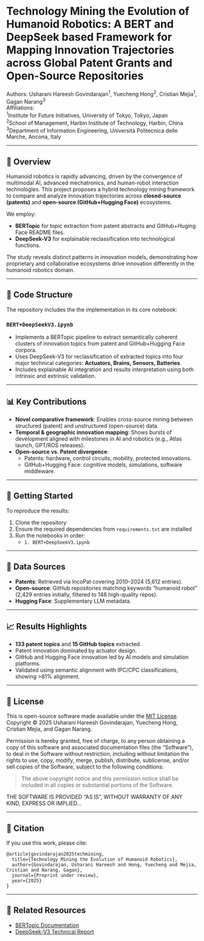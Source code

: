 # Technology Mining the Evolution of Humanoid Robotics: A BERT and DeepSeek based Framework for Mapping Innovation Trajectories across Global Patent Grants and Open-Source Repositories

Authors: Usharani Hareesh Govindarajan<sup>1</sup>, Yuecheng Hong<sup>2</sup>, Cristian Mejia<sup>1</sup>, Gagan Narang<sup>3</sup>  
Affiliations:  
<sup>1</sup>Institute for Future Initiatives, University of Tokyo, Tokyo, Japan  
 <sup>2</sup>School of Management, Harbin Institute of Technology, Harbin, China  
 <sup>3</sup>Department of Information Engineering, Università Politecnica delle Marche, Ancona, Italy  

---

## 🧠 Overview

Humanoid robotics is rapidly advancing, driven by the convergence of multimodal AI, advanced mechatronics, and human-robot interaction technologies. This project proposes a hybrid technology mining framework to compare and analyze innovation trajectories across **closed-source (patents)** and **open-source (GitHub+Hugging Face)** ecosystems.

We employ:
- **BERTopic** for topic extraction from patent abstracts and GitHub+Huging Face README files.
- **DeepSeek-V3** for explainable reclassification into technological functions.

The study reveals distinct patterns in innovation models, demonstrating how proprietary and collaborative ecosystems drive innovation differently in the humanoid robotics domain.

---

## 📁 Code Structure

The repository includes the the implementation in its core notebook:

### `BERT+DeepSeekV3.ipynb`
- Implements a BERTopic pipeline to extract semantically coherent clusters of innovation topics from patent and GitHub+Hugging Face corpora.
- Uses DeepSeek-V3 for reclassification of extracted topics into four major technical categories: **Actuators, Brains, Sensors, Batteries**.
- Includes explainable AI integration and results interpretation using both intrinsic and extrinsic validation.

---

## 📊 Key Contributions

- **Novel comparative framework**: Enables cross-source mining between structured (patent) and unstructured (open-source) data.
- **Temporal & geographic innovation mapping**: Shows bursts of development aligned with milestones in AI and robotics (e.g., Atlas launch, GPT/ROS releases).
- **Open-source vs. Patent divergence**: 
  - Patents: hardware, control circuits, mobility, protected innovations.
  - GitHub+Hugging Face: cognitive models, simulations, software middleware.

---

## 🚀 Getting Started

To reproduce the results:

1. Clone the repository
2. Ensure the required dependencies from `requirements.txt` are installed
3. Run the notebooks in order:
   - `1. BERT+DeepSeekV3.ipynb`

---

## 📌 Data Sources

- **Patents**: Retrieved via IncoPat covering 2010–2024 (5,612 entries).
- **Open-source**: GitHub repositories matching keywords “humanoid robot” (2,429 entries initially, filtered to 148 high-quality repos).
- **Hugging Face**: Supplementary LLM metadata.

---

## 📈 Results Highlights

- **133 patent topics** and **15 GitHub topics** extracted.
- Patent innovation dominated by actuator design.
- GitHub and Hugging Face innovation led by AI models and simulation platforms.
- Validated using semantic alignment with IPC/CPC classifications, showing >81% alignment.

---

## 📜 License

This is open-source software made available under the [MIT License](LICENSE).  
Copyright © 2025 Usharani Hareesh Govindarajan, Yuecheng Hong, Cristian Mejia, and Gagan Narang.

Permission is hereby granted, free of charge, to any person obtaining a copy of this software and associated documentation files (the “Software”), to deal in the Software without restriction, including without limitation the rights to use, copy, modify, merge, publish, distribute, sublicense, and/or sell copies of the Software, subject to the following conditions:

> The above copyright notice and this permission notice shall be included in all copies or substantial portions of the Software.

THE SOFTWARE IS PROVIDED “AS IS”, WITHOUT WARRANTY OF ANY KIND, EXPRESS OR IMPLIED...

---

## 📄 Citation

If you use this work, please cite:

```
@article{govindarajan2025techmining,
  title={Technology Mining the Evolution of Humanoid Robotics},
  author={Govindarajan, Usharani Hareesh and Hong, Yuecheng and Mejia, Cristian and Narang, Gagan},
  journal={Preprint under review},
  year={2025}
}
```

---

## 🔗 Related Resources
- [BERTopic Documentation](https://maartengr.github.io/BERTopic/)
- [DeepSeek-V3 Technical Report](https://arxiv.org/abs/2412.19437)
